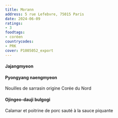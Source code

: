 ```yaml
---
title: Morann
address: 5 rue Lefebvre, 75015 Paris
date: 2024-06-09
ratings:
- 3
foodtags:
- coréen
countrycodes:
- PRK
cover: P1005052_export
---
```


#### Jajangmyeon

#### Pyongyang naengmyeon
Nouilles de sarrasin origine Corée du Nord

#### Ojingeo-dauji bulgogi
Calamar et poitrine de porc sauté à la sauce piquante